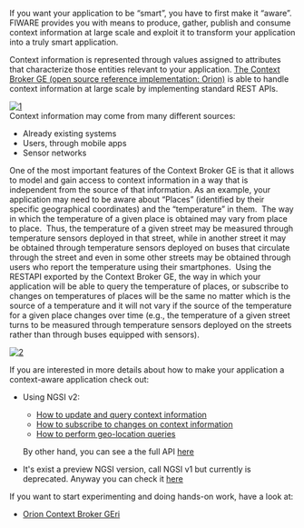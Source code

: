 If you want your application to be “smart”, you have to first make it
“aware”. FIWARE provides you with means to produce, gather, publish and
consume context information at large scale and exploit it to transform
your application into a truly smart application.  

Context information is represented through values assigned to attributes
that characterize those entities relevant to your application. [The Context Broker GE (open source reference implementation: Orion)](http://catalogue.fiware.org/enablers/publishsubscribe-context-broker-orion-context-broker)
is able to handle context information at large scale by implementing
standard REST APIs. 

[![1](images/1.png)](images/1.png)  
Context information may come from many different sources:

-   Already existing systems
-   Users, through mobile apps
-   Sensor networks

One of the most important features of the Context Broker GE is that it
allows to model and gain access to context information in a way that is
independent from the source of that information. As an example, your
application may need to be aware about “Places” (identified by their
specific geographical coordinates) and the “temperature” in them.  The
way in which the temperature of a given place is obtained may vary from
place to place.  Thus, the temperature of a given street may be measured
through temperature sensors deployed in that street, while in another
street it may be obtained through temperature sensors deployed on buses
that circulate through the street and even in some other streets may be
obtained through users who report the temperature using their
smartphones.  Using the RESTAPI exported by the Context Broker GE, the
way in which your application will be able to query the temperature of
places, or subscribe to changes on temperatures of places will be the
same no matter which is the source of a temperature and it will not vary
if the source of the temperature for a given place changes over time
(e.g., the temperature of a given street turns to be measured through
temperature sensors deployed on the streets rather than through buses
equipped with sensors).

[![2](images/2.png)](images/2.png)

If you are interested in more details about how to make your application
a context-aware application check out:

- Using NGSI v2:
    - [How to update and query context information](v2/how-to-update-and-query-context-information.md)
    - [How to subscribe to changes on context information](v2/how-to-subscribe-to-changes-on-context-information.md)
    - [How to perform geo-location queries](v2/how-to-perform-geo-located-queries.md)
    
  By other hand, you can see a the full API [here](http://fiware.github.io/specifications/ngsiv2/latest/cookbook/)

- It's exist a preview NGSI version, call NGSI v1 but currently is deprecated. Anyway you can check it [here](http://fiware.github.io/context.Orion/api/v1/)


If you want to start experimenting and doing hands-on work, have a look at:

- [Orion Context Broker GEri](http://github.com/fiware/context.orion)
